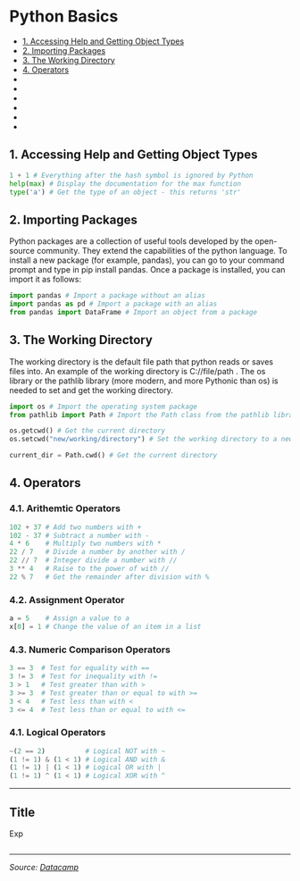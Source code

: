 # Python Basics

* [1. Accessing Help and Getting Object Types](#1-accessing-help-and-getting-object-types)
* [2. Importing Packages](#2-importing-packages)
* [3. The Working Directory](#3-the-working-directory)
* [4. Operators](#4-operators)
* []()
* []()
* []()
* []()
* []()
* []()


## 1. Accessing Help and Getting Object Types
```python
1 + 1 # Everything after the hash symbol is ignored by Python
help(max) # Display the documentation for the max function
type('a') # Get the type of an object - this returns 'str'
```

## 2. Importing Packages
Python packages are a collection of useful tools developed by the open-source community. They extend the capabilities of the python language. To install a new package (for example, pandas), you can go to your command prompt and type in pip install pandas. Once a package is installed, you can import it as follows:
```python
import pandas # Import a package without an alias
import pandas as pd # Import a package with an alias
from pandas import DataFrame # Import an object from a package
```

## 3. The Working Directory
The working directory is the default file path that python reads or saves files into. An example of the working directory is C://file/path . The os library or the pathlib library (more modern, and more Pythonic than os) is needed to set and get the working directory.
```python
import os # Import the operating system package
from pathlib import Path # Import the Path class from the pathlib library

os.getcwd() # Get the current directory
os.setcwd("new/working/directory") # Set the working directory to a new file path

current_dir = Path.cwd() # Get the current directory
```

## 4. Operators
### 4.1. Arithemtic Operators
```python
102 + 37 # Add two numbers with +
102 - 37 # Subtract a number with -
4 * 6    # Multiply two numbers with *
22 / 7   # Divide a number by another with /
22 // 7  # Integer divide a number with //
3 ** 4   # Raise to the power of with //
22 % 7   # Get the remainder after division with %
```

### 4.2. Assignment Operator
```python
a = 5    # Assign a value to a
x[0] = 1 # Change the value of an item in a list
```

### 4.3. Numeric Comparison Operators
```python
3 == 3  # Test for equality with ==
3 != 3  # Test for inequality with !=
3 > 1   # Test greater than with >
3 >= 3  # Test greater than or equal to with >=
3 < 4   # Test less than with <
3 <= 4  # Test less than or equal to with <=
```

### 4.1. Logical Operators
```python
~(2 == 2)          # Logical NOT with ~
(1 != 1) & (1 < 1) # Logical AND with &
(1 != 1) | (1 < 1) # Logical OR with |
(1 != 1) ^ (1 < 1) # Logical XOR with ^
```



---

## Title
Exp
```python

```

---

_Source: [Datacamp](https://media.datacamp.com/legacy/image/upload/v1694526244/Marketing/Blog/Python_Basics_Cheat_Sheet-updated.pdf)_
